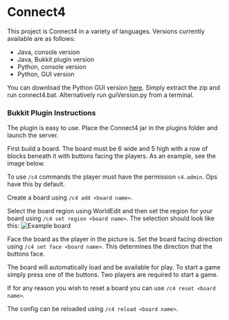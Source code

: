 # Connect4
This project is Connect4 in a variety of languages. Versions currently available are as follows:
- Java, console version
- Java, Bukkit plugin version
- Python, console version
- Python, GUI version

You can download the Python GUI version <a href="http://xorg.us/Connect4.zip">here</a>. Simply extract the zip and run connect4.bat. Alternatively run guiVersion.py from a terminal.


### Bukkit Plugin Instructions

The plugin is easy to use. Place the Connect4 jar in the plugins folder and launch the server.

First build a board. The board must be 6 wide and 5 high with a row of blocks beneath it with buttons facing the players. As an example, see the image below.

To use `/c4` commands the player must have the permission `c4.admin`. Ops have this by default.

Create a board using `/c4 add <board name>`.

Select the board region using WorldEdit and then set the region for your board using `/c4 set region <board name>`. The selection should look like this:
![Example board](http://xorg.us/iv43YA.png)

Face the board as the player in the picture is. Set the board facing direction using `/c4 set face <board name>`. This determines the direction that the buttons face.

The board will automatically load and be available for play. To start a game simply press one of the buttons. Two players are required to start a game.

If for any reason you wish to reset a board you can use `/c4 reset <board name>`.

The config can be reloaded using `/c4 reload <board name>`.